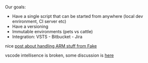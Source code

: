 Our goals:
- Have a single script that can be started from anywhere (local dev enrironment, CI server etc)
- Have a versioning
- Immutable environments (pets vs cattle)
- Integration: VSTS - Bitbucket - Jira

nice [post about handling ARM stuff from Fake](https://compositional-it.com/blog/2017/12-03-arm-and-fsharp/index.html)

vscode intellisence is broken, some discussion is [here](https://github.com/fsharp/FAKE/issues/1744)

